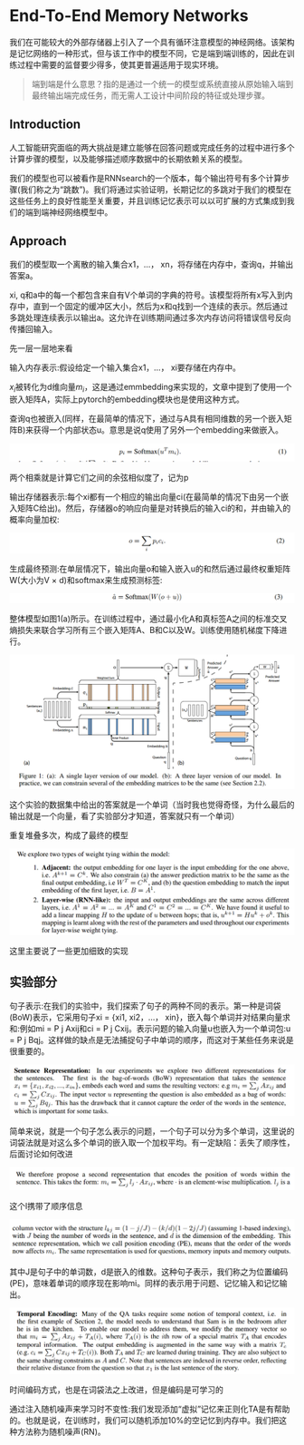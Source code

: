 # End-To-End Memory Networks

我们在可能较大的外部存储器上引入了一个具有循环注意模型的神经网络。该架构是记忆网络的一种形式，但与该工作中的模型不同，它是端到端训练的，因此在训练过程中需要的监督要少得多，使其更普遍适用于现实环境。

> 端到端是什么意思？指的是通过一个统一的模型或系统直接从原始输入端到最终输出端完成任务，而无需人工设计中间阶段的特征或处理步骤。

## Introduction

人工智能研究面临的两大挑战是建立能够在回答问题或完成任务的过程中进行多个计算步骤的模型，以及能够描述顺序数据中的长期依赖关系的模型。

我们的模型也可以被看作是RNNsearch的一个版本，每个输出符号有多个计算步骤(我们称之为“跳数”)。我们将通过实验证明，长期记忆的多跳对于我们的模型在这些任务上的良好性能至关重要，并且训练记忆表示可以以可扩展的方式集成到我们的端到端神经网络模型中。

## Approach

我们的模型取一个离散的输入集合x1，…， xn，将存储在内存中，查询q，并输出答案a。

xi, q和a中的每一个都包含来自有V个单词的字典的符号。该模型将所有x写入到内存中，直到一个固定的缓冲区大小，然后为x和q找到一个连续的表示。然后通过多跳处理连续表示以输出a。这允许在训练期间通过多次内存访问将错误信号反向传播回输入。

先一层一层地来看

输入内存表示:假设给定一个输入集合x1，…， xi要存储在内存中。

$x_i$被转化为d维向量$m_i$，这是通过emmbedding来实现的，文章中提到了使用一个嵌入矩阵A，实际上pytorch的embedding模块也是使用这种方式。

查询q也被嵌入(同样，在最简单的情况下，通过与A具有相同维数的另一个嵌入矩阵B)来获得一个内部状态u。意思是说q使用了另外一个embedding来做嵌入。

![image-20240720165839545](./assets/image-20240720165839545.png)

两个相乘就是计算它们之间的余弦相似度了，记为p

输出存储器表示:每个xi都有一个相应的输出向量ci(在最简单的情况下由另一个嵌入矩阵C给出)。然后，存储器o的响应向量是对转换后的输入ci的和，并由输入的概率向量加权:

![image-20240720195600162](./assets/image-20240720195600162.png)

生成最终预测:在单层情况下，输出向量o和输入嵌入u的和然后通过最终权重矩阵W(大小为V × d)和softmax来生成预测标签:

![image-20240720195754694](./assets/image-20240720195754694.png)

整体模型如图1(a)所示。在训练过程中，通过最小化A和真标签A之间的标准交叉熵损失来联合学习所有三个嵌入矩阵A、B和C以及W。训练使用随机梯度下降进行。

![image-20240720195826302](./assets/image-20240720195826302.png)

这个实验的数据集中给出的答案就是一个单词（当时我也觉得奇怪，为什么最后的输出就是一个向量，看了实验部分才知道，答案就只有一个单词）

重复堆叠多次，构成了最终的模型

![image-20240720200621163](./assets/image-20240720200621163.png)

这里主要说了一些更加细致的实现

## 实验部分

句子表示:在我们的实验中，我们探索了句子的两种不同的表示。第一种是词袋(BoW)表示，它采用句子xi = {xi1, xi2，…， xin}，嵌入每个单词并对结果向量求和:例如mi = P j Axij和ci = P j Cxij。表示问题的输入向量u也嵌入为一个单词包:u = P j Bqj。这样做的缺点是无法捕捉句子中单词的顺序，而这对于某些任务来说是很重要的。

![image-20240720202245699](./assets/image-20240720202245699.png)

简单来说，就是一个句子怎么表示的问题，一个句子可以分为多个单词，这里说的词袋法就是对这么多个单词的嵌入取一个加权平均。有一定缺陷：丢失了顺序性，后面讨论如何改进

![image-20240720202505649](./assets/image-20240720202505649.png)

这个l携带了顺序信息

![image-20240720202532376](./assets/image-20240720202532376.png)

其中J是句子中的单词数，d是嵌入的维数。这种句子表示，我们称之为位置编码(PE)，意味着单词的顺序现在影响mi。同样的表示用于问题、记忆输入和记忆输出。

![image-20240720202748356](./assets/image-20240720202748356.png)

时间编码方式，也是在词袋法之上改进，但是编码是可学习的

通过注入随机噪声来学习时不变性:我们发现添加“虚拟”记忆来正则化TA是有帮助的。也就是说，在训练时，我们可以随机添加10%的空记忆到内存中。我们把这种方法称为随机噪声(RN)。